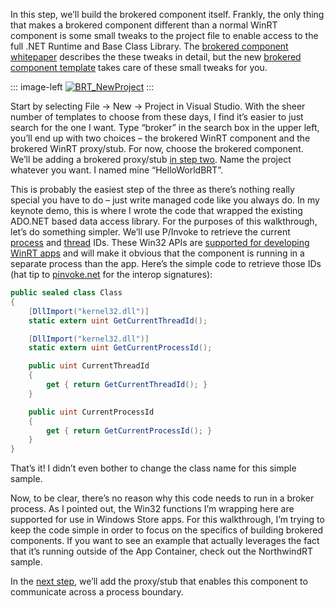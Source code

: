 In this step, we’ll build the brokered component itself. Frankly, the
only thing that makes a brokered component different than a normal WinRT
component is some small tweaks to the project file to enable access to
the full .NET Runtime and Base Class Library. The [brokered component
whitepaper](http://msdn.microsoft.com/en-us/library/windows/apps/dn630195.aspx)
describes the these tweaks in detail, but the new [brokered component
template](http://visualstudiogallery.msdn.microsoft.com/527286e4-b06a-4234-adde-d313c9c3c23e) takes
care of these small tweaks for you.

::: image-left
[![BRT\_NewProject](http://image.devhawk.net/blog-content/20140425-brokered-winrt-components-step-one/BRT_NewProject-300x207.png)](http://image.devhawk.net/blog-content/20140425-brokered-winrt-components-step-one/BRT_NewProject.png) 
:::

Start by selecting File -\> New -\> Project in Visual Studio. With the sheer
number of templates to choose from these days, I find it’s easier to
just search for the one I want. Type “broker” in the search box in the
upper left, you’ll end up with two choices – the brokered WinRT
component and the brokered WinRT proxy/stub. For now, choose the
brokered component. We’ll be adding a brokered proxy/stub [in step
two](http://devhawk.net/2014/04/25/brokered-winrt-components-step-two).
Name the project whatever you want. I named mine “HelloWorldBRT”.

This is probably the easiest step of the three as there’s nothing really
special you have to do – just write managed code like you always do. In
my keynote demo, this is where I wrote the code that wrapped the
existing ADO.NET based data access library. For the purposes of this
walkthrough, let’s do something simpler. We’ll use P/Invoke to retrieve
the current
[process](http://msdn.microsoft.com/en-us/library/windows/apps/ms683180.aspx)
and
[thread](http://msdn.microsoft.com/en-us/library/windows/apps/ms683183.aspx)
IDs. These Win32 APIs are [supported for developing WinRT
apps](http://msdn.microsoft.com/en-us/library/windows/apps/br205762.aspx)
and will make it obvious that the component is running in a separate
process than the app. Here’s the simple code to retrieve those IDs (hat
tip to [pinvoke.net](http://www.pinvoke.net) for the interop
signatures):

``` csharp
public sealed class Class
{
    [DllImport("kernel32.dll")]
    static extern uint GetCurrentThreadId();

    [DllImport("kernel32.dll")]
    static extern uint GetCurrentProcessId();

    public uint CurrentThreadId
    {
        get { return GetCurrentThreadId(); }
    }

    public uint CurrentProcessId
    {
        get { return GetCurrentProcessId(); }
    }
}
```

That’s it! I didn’t even bother to change the class name for this simple
sample.

Now, to be clear, there’s no reason why this code needs to run in a
broker process. As I pointed out, the Win32 functions I’m wrapping here
are supported for use in Windows Store apps. For this walkthrough, I’m
trying to keep the code simple in order to focus on the specifics of
building brokered components. If you want to see an example that
actually leverages the fact that it’s running outside of the App
Container, check out the NorthwindRT sample.

In the [next
step](http://devhawk.net/2014/04/25/brokered-winrt-components-step-two),
we’ll add the proxy/stub that enables this component to communicate
across a process boundary.
